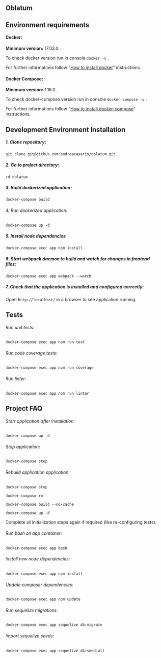## Oblatum

## Environment requirements

#### Docker:

**Minimum version:** 17.03.0 .

To check docker version run in console `docker -v` .

For further informations follow "[How to install docker](https://www.docker.com/community-edition#/download)" instructions.

#### Docker Compose:

**Minimum version:** 1.16.0 .

To check docker-compose version run in console `docker-compose -v` .

For further informations follow "[How to install docker-compose](https://docs.docker.com/compose/install/)" instructions.


## Development Environment Installation

##### 1. Clone repository:

`git clone git@github.com:andreacasarin/oblatum.git`

##### 2. Go to project directory:

`cd oblatum`

##### 3. Build dockerized application:

`docker-compose build`

###### 4. Run dockerized application:

`docker-compose up -d`

##### 5. Install node dependencies

`docker-compose exec app npm install`

##### 6. Start webpack daemon to build and watch for changes in frontend files:

`docker-compose exec app webpack --watch`

##### 7. Check that the application is installed and configured correctly:

Open `http://localhost/` in a browser to see application running.


## Tests

###### Run unit tests:

`docker-compose exec app npm run test`

###### Run code coverage tests:

`docker-compose exec app npm run coverage`

###### Run linter:

`docker-compose exec app npm run linter`


## Project FAQ

###### Start application after installation:

`docker-compose up -d`

###### Stop application:

`docker-compose stop`

###### Rebuild application application:

`docker-compose stop`

`docker-compose rm`

`docker-compose build --no-cache`

`docker-compose up -d`

Complete all initialization steps again if required (like re-configuring tests).

###### Run bash on app container:

`docker-compose exec app bash`

###### Install new node dependencies:

`docker-compose exec app npm install`

###### Update composer dependencies:

`docker-compose exec app npm update`

###### Run sequelize migrations:

`docker-compose exec app sequelize db:migrate`

###### Import sequelize seeds:

`docker-compose exec app sequelize db:seed:all`

